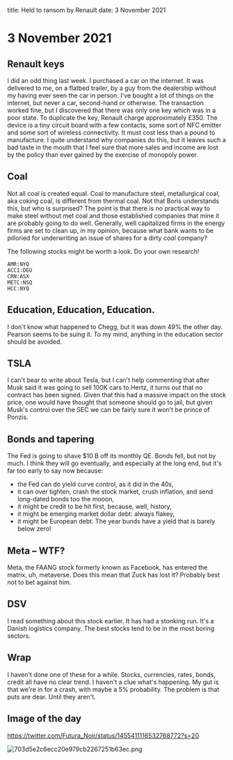 title: Held to ransom by Renault
date: 3 November 2021


# 3 November 2021

## Renault keys

I did an odd thing last week. I purchased a car on the internet. It was delivered to me, on a flatbed trailer, by a guy from the dealership without my having ever seen the car in person.
I've bought a lot of things on the internet, but never a car, second-hand or otherwise. 
The transaction worked fine, but I discovered that there was only one key which was in a poor state.
To duplicate the key, Renault charge approximately £350. 
The device is a tiny circuit board with a few contacts, some sort of NFC emitter and some sort of wireless connectivity.
It must cost less than a pound to manufacture.
<rant>I quite understand why companies do this, but it leaves such a bad taste in the mouth that I feel sure that more sales and income are lost by the policy than ever gained by the exercise of monopoly power. </rant>

## Coal

Not all coal is created equal. 
Coal to manufacture steel, metallurgical coal, aka coking coal, is different from thermal coal.
Not that Boris understands this, but who is surprised?
The point is that there is no practical way to make steel without met coal and those established companies that mine it are probably going to do well.
Generally, well capitalized firms in the energy firms are set to clean up, in my opinion, because what bank wants to be pilloried for underwriting an issue of shares for a dirty *coal* company?

The following stocks might be worth a look. Do your own research!
```
AMR:NYQ
ACC1:DEU
CRN:ASX
METC:NSQ
HCC:NYQ
```
## Education, Education, Education.

I don't know what happened to Chegg, but it was down 49% the other day.
Pearson seems to be suing it.
To my mind, anything in the education sector should be avoided.

## TSLA

I can't bear to write about Tesla, but I can't help commenting that after Musk said it was going to sell 100K cars to Hertz, 
it turns out that no contract has been signed.
Given that this had a massive impact on the stock price, one would have thought that someone should go to jail, but given Musk's control over the SEC we can be fairly sure it won't be prince of Ponzis.

## Bonds and tapering

The Fed is going to shave $10 B off its monthly QE.
Bonds fell, but not by much. 
I think they will go eventually, and especially at the long end, but it's far too early to say now because:

- the Fed can do yield curve control, as it did in the 40s,
- it can over tighten, crash the stock market, crush inflation, and send long-dated bonds too the mooon,
- it might be credit to be hit first, because, well, history,
- it might be emerging market dollar debt: always flakey,
- it might be European debt. The year bunds have a yield that is barely below zero!

## Meta – WTF?

Meta, the FAANG stock formerly known as Facebook, has entered the matrix, uh, metaverse.
Does this mean that Zuck has lost it? 
Probably best not to bet against him.

## DSV

I read something about this stock earlier. 
It has had a stonking run.
It's a Danish logistics company.
The best stocks tend to be in the most boring sectors.

## Wrap

I haven't done one of these for a while.
Stocks, currencies, rates, bonds, credit all have no clear trend.
I haven't a clue what's happening.
My gut is that we're in for a crash, with maybe a 5% probability.
The problem is that puts are dear. 
Until they aren't.

## Image of the day

https://twitter.com/Futura_Noir/status/1455411116532768772?s=20

![703d5e2c6ecc20e979cb2267251b63ec.png]({attach}703d5e2c6ecc20e979cb2267251b63ec.png)



